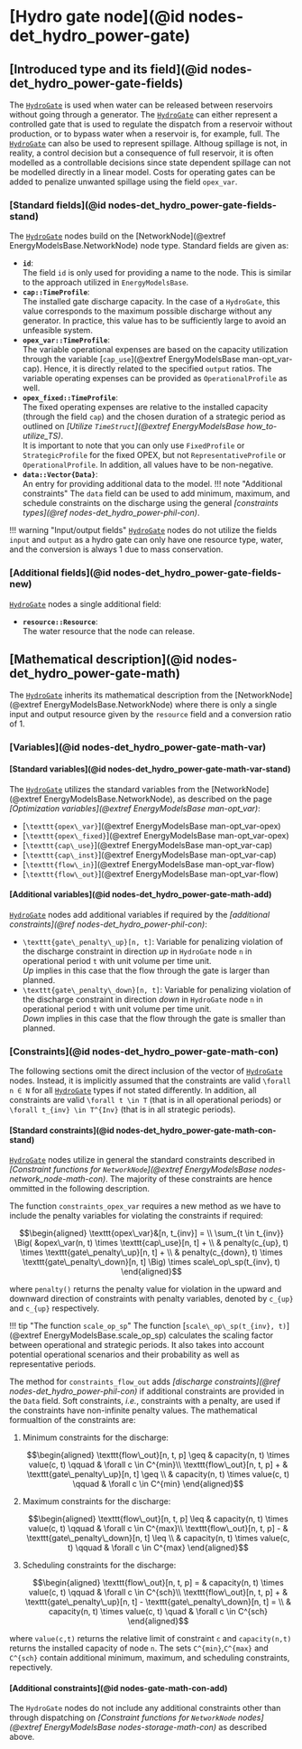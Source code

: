 # [Hydro gate node](@id nodes-det_hydro_power-gate)

## [Introduced type and its field](@id nodes-det_hydro_power-gate-fields)

The [`HydroGate`](@ref) is used when water can be released between reservoirs without going through a generator.
The [`HydroGate`](@ref) can either represent a controlled gate that is used to regulate the dispatch from a reservoir without production, or to bypass water when a reservoir is, for example, full.
The [`HydroGate`](@ref) can also be used to represent spillage.
Althoug spillage is not, in reality, a control decision but a consequence of full reservoir, it is often modelled as a controllable decisions since state dependent spillage can not be modelled directly in a linear model.
Costs for operating gates can be added to penalize unwanted spillage using the field `opex_var`.

### [Standard fields](@id nodes-det_hydro_power-gate-fields-stand)

The [`HydroGate`](@ref) nodes build on the [NetworkNode](@extref EnergyModelsBase.NetworkNode) node type. Standard fields are given as:

- **`id`**:\
  The field `id` is only used for providing a name to the node.
  This is similar to the approach utilized in `EnergyModelsBase`.
- **`cap::TimeProfile`**:\
  The installed gate discharge capacity.
  In the case of a `HydroGate`, this value corresponds to the maximum possible discharge without any generator.
  In practice, this value has to be sufficiently large to avoid an unfeasible system.
- **`opex_var::TimeProfile`**:\
  The variable operational expenses are based on the capacity utilization through the variable [`cap_use`](@extref EnergyModelsBase man-opt_var-cap).
  Hence, it is directly related to the specified `output` ratios.
  The variable operating expenses can be provided as `OperationalProfile` as well.
- **`opex_fixed::TimeProfile`**:\
  The fixed operating expenses are relative to the installed capacity (through the field `cap`) and the chosen duration of a strategic period as outlined on *[Utilize `TimeStruct`](@extref EnergyModelsBase how_to-utilize_TS)*.\
  It is important to note that you can only use `FixedProfile` or `StrategicProfile` for the fixed OPEX, but not `RepresentativeProfile` or `OperationalProfile`.
  In addition, all values have to be non-negative.
- **`data::Vector{Data}`**:\
  An entry for providing additional data to the model.
  !!! note "Additional constraints"
      The `data` field can be used to add minimum, maximum, and schedule constraints on the discharge using the general *[constraints types](@ref nodes-det_hydro_power-phil-con)*.

!!! warning "Input/output fields"
    [`HydroGate`](@ref) nodes do not utilize the fields `input` and `output` as a hydro gate can only have one resource type, water, and the conversion is always 1 due to mass conservation.

### [Additional fields](@id nodes-det_hydro_power-gate-fields-new)

[`HydroGate`](@ref) nodes a single additional field:

- **`resource::Resource`**:\
  The water resource that the node can release.

## [Mathematical description](@id nodes-det_hydro_power-gate-math)

The [`HydroGate`](@ref) inherits its mathematical description from the [NetworkNode](@extref EnergyModelsBase.NetworkNode) where there is only a single input and output resource given by the `resource` field and a conversion ratio of 1.

### [Variables](@id nodes-det_hydro_power-gate-math-var)

#### [Standard variables](@id nodes-det_hydro_power-gate-math-var-stand)

The [`HydroGate`](@ref) utilizes the standard variables from the [NetworkNode](@extref EnergyModelsBase.NetworkNode), as described on the page *[Optimization variables](@extref EnergyModelsBase man-opt_var)*:

- [``\texttt{opex\_var}``](@extref EnergyModelsBase man-opt_var-opex)
- [``\texttt{opex\_fixed}``](@extref EnergyModelsBase man-opt_var-opex)
- [``\texttt{cap\_use}``](@extref EnergyModelsBase man-opt_var-cap)
- [``\texttt{cap\_inst}``](@extref EnergyModelsBase man-opt_var-cap)
- [``\texttt{flow\_in}``](@extref EnergyModelsBase man-opt_var-flow)
- [``\texttt{flow\_out}``](@extref EnergyModelsBase man-opt_var-flow)

#### [Additional variables](@id nodes-det_hydro_power-gate-math-add)

[`HydroGate`](@ref) nodes add additional variables if required by the *[additional constraints](@ref nodes-det_hydro_power-phil-con)*:

- ``\texttt{gate\_penalty\_up}[n, t]``: Variable for penalizing violation of the discharge constraint in direction *up* in `HydroGate` node ``n`` in operational period ``t`` with unit volume per time unit.\
  *Up* implies in this case that the flow through the gate is larger than planned.
- ``\texttt{gate\_penalty\_down}[n, t]``: Variable for penalizing violation of the discharge constraint in direction *down* in `HydroGate` node ``n`` in operational period ``t`` with unit volume per time unit.\
  *Down* implies in this case that the flow through the gate is smaller than planned.

### [Constraints](@id nodes-det_hydro_power-gate-math-con)

The following sections omit the direct inclusion of the vector of [`HydroGate`](@ref) nodes.
Instead, it is implicitly assumed that the constraints are valid ``\forall n ∈ N`` for all [`HydroGate`](@ref) types if not stated differently.
In addition, all constraints are valid ``\forall t \in T`` (that is in all operational periods) or ``\forall t_{inv} \in T^{Inv}`` (that is in all strategic periods).

#### [Standard constraints](@id nodes-det_hydro_power-gate-math-con-stand)

[`HydroGate`](@ref) nodes utilize in general the standard constraints described in *[Constraint functions for `NetworkNode`](@extref EnergyModelsBase nodes-network_node-math-con)*.
The majority of these constraints are hence ommitted in the following description.

The function `constraints_opex_var` requires a new method as we have to include the penalty variables for violating the constraints if required:

```math
\begin{aligned}
  \texttt{opex\_var}&[n, t_{inv}] = \\
    \sum_{t \in t_{inv}} \Big( &opex\_var(n, t) \times \texttt{cap\_use}[n, t] + \\ &
    penalty(c_{up}, t) \times \texttt{gate\_penalty\_up}[n, t] + \\ &
    penalty(c_{down}, t) \times \texttt{gate\_penalty\_down}[n, t] \Big) \times scale\_op\_sp(t_{inv}, t)
\end{aligned}
```

where ``penalty()`` returns the penalty value for violation in the upward and downward direction of constraints with penalty variables, denoted by ``c_{up}`` and  ``c_{up}`` respectively.

!!! tip "The function `scale_op_sp`"
    The function [``scale\_op\_sp(t_{inv}, t)``](@extref EnergyModelsBase.scale_op_sp) calculates the scaling factor between operational and strategic periods.
    It also takes into account potential operational scenarios and their probability as well as representative periods.

The method for `constraints_flow_out` adds *[discharge constraints](@ref nodes-det_hydro_power-phil-con)* if additional constraints are provided in the `Data` field. Soft constraints, *i.e.*, constraints with a penalty, are used if the constraints have non-infinite penalty values. The mathematical formualtion of the constraints are:

1. Minimum constraints for the discharge:

   ```math
   \begin{aligned}
     \texttt{flow\_out}[n, t, p] \geq & capacity(n, t) \times value(c, t) \qquad & \forall c \in C^{min}\\
     \texttt{flow\_out}[n, t, p] + & \texttt{gate\_penalty\_up}[n, t] \geq \\ &
      capacity(n, t) \times value(c, t) \qquad & \forall c \in C^{min}
   \end{aligned}
   ```

2. Maximum constraints for the discharge:

   ```math
   \begin{aligned}
     \texttt{flow\_out}[n, t, p] \leq & capacity(n, t) \times value(c, t) \qquad & \forall c \in C^{max}\\
     \texttt{flow\_out}[n, t, p] - & \texttt{gate\_penalty\_down}[n, t] \leq \\ &
      capacity(n, t) \times value(c, t) \qquad & \forall c \in C^{max}
   \end{aligned}
   ```

3. Scheduling constraints for the discharge:

   ```math
   \begin{aligned}
     \texttt{flow\_out}[n, t, p] = & capacity(n, t) \times value(c, t) \qquad & \forall c \in C^{sch}\\
     \texttt{flow\_out}[n, t, p] + & \texttt{gate\_penalty\_up}[n, t] - \texttt{gate\_penalty\_down}[n, t] =  \\ &
     capacity(n, t) \times value(c, t) \quad & \forall c \in C^{sch}
   \end{aligned}
   ```

where ``value(c,t)`` returns the relative limit of constraint `c` and  ``capacity(n,t)`` returns the installed capacity of node `n`.
The sets ``C^{min}``,``C^{max}`` and ``C^{sch}`` contain additional minimum, maximum, and scheduling constraints, repectively.

#### [Additional constraints](@id nodes-gate-math-con-add)

The `HydroGate` nodes do not include any additional constraints other than through dispatching on *[Constraint functions for `NetworkNode` nodes](@extref EnergyModelsBase nodes-storage-math-con)* as described above.
